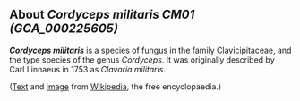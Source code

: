 About *Cordyceps militaris CM01 (GCA\_000225605)* 
-------------------------------------------------



***Cordyceps militaris*** is a species of fungus in the family
Clavicipitaceae, and the type species of the genus *Cordyceps*. It was
originally described by Carl Linnaeus in 1753 as *Clavaria militaris*.

([Text](http://en.wikipedia.org/wiki/Cordyceps_militaris) and
[image](https://commons.wikimedia.org/wiki/File:2010-08-06_Cordyceps_militaris_1.jpg)
from [Wikipedia](http://en.wikipedia.org/), the free encyclopaedia.)
